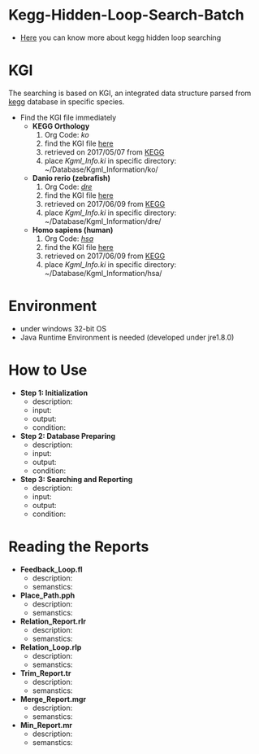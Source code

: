 # Kegg-Hidden-Loop-Search-Batch



* [Here](https://goo.gl/VKIkOe) you can know more about kegg hidden loop searching

# KGI

The searching is based on KGI, an integrated data structure parsed from [kegg](http://www.kegg.jp) database in specific species.

* Find the KGI file immediately
  * **KEGG Orthology**
    1. Org Code: *ko*
    2. find the KGI file [here](https://goo.gl/ldhIra)
    3. retrieved on 2017/05/07 from [KEGG](http://www.kegg.jp)
    4. place *Kgml_Info.ki* in specific directory: ~/Database/Kgml_Information/ko/
  * **Danio rerio (zebrafish)**
    1. Org Code: [*dre*](http://www.genome.jp/kegg-bin/show_organism?org=dre)
    2. find the KGI file [here](https://goo.gl/Y57ulx)
    3. retrieved on 2017/06/09 from [KEGG](http://www.kegg.jp)
    4. place *Kgml_Info.ki* in specific directory: ~/Database/Kgml_Information/dre/
  * **Homo sapiens (human)**
    1. Org Code: [*hsa*](http://www.genome.jp/kegg-bin/show_organism?org=hsa)
    2. find the KGI file [here]()
    3. retrieved on 2017/06/09 from [KEGG](http://www.kegg.jp)
    4. place *Kgml_Info.ki* in specific directory: ~/Database/Kgml_Information/hsa/
  
# Environment

* under windows 32-bit OS
* Java Runtime Environment is needed (developed under jre1.8.0)

# How to Use

* **Step 1: Initialization**
  * description: 
  * input: 
  * output: 
  * condition: 
* **Step 2: Database Preparing**
  * description: 
  * input: 
  * output: 
  * condition: 
* **Step 3: Searching and Reporting**
  * description: 
  * input: 
  * output: 
  * condition: 
  
# Reading the Reports

* **Feedback_Loop.fl**
  * description: 
  * semanstics: 
* **Place_Path.pph**
  * description: 
  * semanstics: 
* **Relation_Report.rlr**
  * description: 
  * semanstics: 
* **Relation_Loop.rlp**
  * description: 
  * semanstics: 
* **Trim_Report.tr**
  * description: 
  * semanstics: 
* **Merge_Report.mgr**
  * description: 
  * semanstics: 
* **Min_Report.mr**
  * description: 
  * semanstics: 

